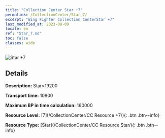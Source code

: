 ```yaml
---
title: "Collection Center Star +7"
permalink: /CollectionCenter/Star_7/
excerpt: "Wing Fighter Collection CenterStar +7"
last_modified_at: 2023-08-09
locale: en
ref: "Star_7.md"
toc: false
classes: wide
---
```



![Star +7](/images/cc/CC_Star_5.png)

## Details

  **Description:** Star×19200

  **Transport time:** 10800

  **Maximum BP in time calculation:** 160000

  **Resource Level:** [7](/CollectionCenter/CC Resource +7/){: .btn .btn--info}

  **Resource Type:** [Star](/CollectionCenter/CC Resource Star/){: .btn .btn--info}

